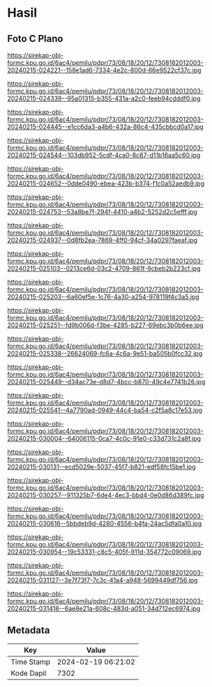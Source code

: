 # Hasil

## Foto C Plano

https://sirekap-obj-formc.kpu.go.id/6ac4/pemilu/pdpr/73/08/18/20/12/7308182012003-20240215-024221--158e1ad6-7334-4e2c-800d-66e9522cf37c.jpg

https://sirekap-obj-formc.kpu.go.id/6ac4/pemilu/pdpr/73/08/18/20/12/7308182012003-20240215-024339--95a01315-b355-431a-a2c0-feeb94cdddf0.jpg

https://sirekap-obj-formc.kpu.go.id/6ac4/pemilu/pdpr/73/08/18/20/12/7308182012003-20240215-024445--e1cc6da3-a4b6-432a-86c4-435cbbcd0a17.jpg

https://sirekap-obj-formc.kpu.go.id/6ac4/pemilu/pdpr/73/08/18/20/12/7308182012003-20240215-024544--103db952-5cdf-4ca0-8c87-d11b16aa5c60.jpg

https://sirekap-obj-formc.kpu.go.id/6ac4/pemilu/pdpr/73/08/18/20/12/7308182012003-20240215-024652--0dde0490-ebea-423b-b374-f1c0a52aedb9.jpg

https://sirekap-obj-formc.kpu.go.id/6ac4/pemilu/pdpr/73/08/18/20/12/7308182012003-20240215-024753--53a8be7f-294f-4410-a4b2-5252d2c5efff.jpg

https://sirekap-obj-formc.kpu.go.id/6ac4/pemilu/pdpr/73/08/18/20/12/7308182012003-20240215-024937--0d8fb2ea-7869-4ff0-94cf-34a0297faeaf.jpg

https://sirekap-obj-formc.kpu.go.id/6ac4/pemilu/pdpr/73/08/18/20/12/7308182012003-20240215-025103--0213ce6d-03c2-4709-861f-9cbeb2b223cf.jpg

https://sirekap-obj-formc.kpu.go.id/6ac4/pemilu/pdpr/73/08/18/20/12/7308182012003-20240215-025203--6a60ef5e-1c76-4a30-a254-978119f4c3a5.jpg

https://sirekap-obj-formc.kpu.go.id/6ac4/pemilu/pdpr/73/08/18/20/12/7308182012003-20240215-025251--fd9b006d-f3be-4285-b227-69ebc3b0b6ee.jpg

https://sirekap-obj-formc.kpu.go.id/6ac4/pemilu/pdpr/73/08/18/20/12/7308182012003-20240215-025338--26624069-fc6a-4c6a-9e51-ba505b0fcc32.jpg

https://sirekap-obj-formc.kpu.go.id/6ac4/pemilu/pdpr/73/08/18/20/12/7308182012003-20240215-025449--d34ac73e-d8d7-4bcc-b870-49c4e7741b26.jpg

https://sirekap-obj-formc.kpu.go.id/6ac4/pemilu/pdpr/73/08/18/20/12/7308182012003-20240215-025541--4a7790ad-0949-44c4-ba54-c2f5a8c17e53.jpg

https://sirekap-obj-formc.kpu.go.id/6ac4/pemilu/pdpr/73/08/18/20/12/7308182012003-20240215-030004--64006115-0ca7-4c0c-91e0-c33d731c2a8f.jpg

https://sirekap-obj-formc.kpu.go.id/6ac4/pemilu/pdpr/73/08/18/20/12/7308182012003-20240215-030131--ecd5029e-5037-45f7-b821-edf58fc15be1.jpg

https://sirekap-obj-formc.kpu.go.id/6ac4/pemilu/pdpr/73/08/18/20/12/7308182012003-20240215-030257--911325b7-6de4-4ec3-bbd4-0e0d86d389fc.jpg

https://sirekap-obj-formc.kpu.go.id/6ac4/pemilu/pdpr/73/08/18/20/12/7308182012003-20240215-030616--5bbdeb9d-4280-4556-b4fa-24ac5dfa0a10.jpg

https://sirekap-obj-formc.kpu.go.id/6ac4/pemilu/pdpr/73/08/18/20/12/7308182012003-20240215-030954--19c53331-c8c5-405f-911d-354772c09069.jpg

https://sirekap-obj-formc.kpu.go.id/6ac4/pemilu/pdpr/73/08/18/20/12/7308182012003-20240215-031127--3e7f73f7-7c3c-41a4-a948-5699449df756.jpg

https://sirekap-obj-formc.kpu.go.id/6ac4/pemilu/pdpr/73/08/18/20/12/7308182012003-20240215-031418--6ae8e21a-608c-483d-a051-34d712ec6974.jpg


## Metadata

| Key        | Value               |
| ---------- | ------------------- |
| Time Stamp | 2024-02-19 06:21:02 |
| Kode Dapil | 7302                |



